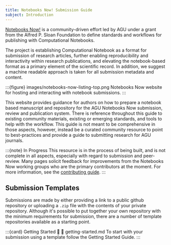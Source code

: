 ```yaml
---
title: Notebooks Now! Submission Guide
subject: Introduction
---
```


[Notebooks Now!](https://data.agu.org/notebooks-now/) is a community-driven effort led by AGU under a grant from the Alfred P. Sloan Foundation to define standards and workflows for publishing with Computational Notebooks.

The project is establishing Computational Notebook as a format for submission of research articles, further enabling reproducibility and interactivity within research publications, and elevating the notebook-based format as a primary element of the scientific record. In addition, we suggest a machine readable approach is taken for all submission metadata and content.

:::{figure} images/notebooks-now-listing-top.png
Notebooks Now website for hosting and interacting with notebook submissions.
:::

This website provides guidance for authors on how to prepare a notebook based manuscript and repository for the AGU Notebooks Now submission, review and publication system. There is reference throughout this guide to existing community materials, existing or emerging standards, and tools to help with the workflow. This guide is not meant to be comprehensive in those aspects, however, instead be a curated community resource to point to best-practices and provide a guide to submitting research for AGU journals.

:::{note} In Progress
This resource is in the process of being built, and is not complete in all aspects, especially with regard to submission and peer-review. Many pages solicit feedback for improvements from the Notebooks Now working groups who are the primary contributors at the moment. For more information, see the [contributing guide](./contributing.md).
:::

## Submission Templates

Submissions are made by either providing a link to a public github repository or uploading a `.zip` file with the contents of your private repository. Although it's possible to put together your own repository with the minimum requirements for submission, there are a number of template repositories available as a starting point.

:::{card} Getting Started 🚀
:link: getting-started.md
To start with your submission using a template follow the Getting Started Guide.
:::
